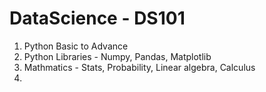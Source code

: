 # DataScience - DS101

1. Python Basic to Advance
2. Python Libraries - Numpy, Pandas, Matplotlib
3. Mathmatics - Stats, Probability, Linear algebra, Calculus
4. 




